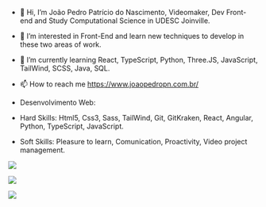 

- 👋 Hi, I’m João Pedro Patrício do Nascimento, Videomaker, Dev Front-end and Study Computational Science in UDESC Joinville.
- 👀 I’m interested in Front-End and learn new techniques to develop in these two areas of work.
- 🌱 I’m currently learning React, TypeScript, Python, Three.JS, JavaScript, TailWind, SCSS, Java, SQL.
- 📫 How to reach me https://www.joaopedropn.com.br/
  
- Desenvolvimento Web:
- Hard Skills:  Html5, Css3, Sass, TailWind, Git, GitKraken, React, Angular, Python, TypeScript, JavaScript.  
- Soft Skills:  Pleasure to learn, Comunication, Proactivity, Video project management.

![](http://github-profile-summary-cards.vercel.app/api/cards/profile-details?username=sherecks&theme=blue_green)

![](http://github-profile-summary-cards.vercel.app/api/cards/repos-per-language?username=sherecks&theme=blue_green)

![](http://github-profile-summary-cards.vercel.app/api/cards/productive-time?username=sherecks&theme=blue_green&utcOffset=8)

